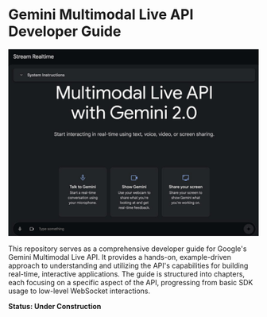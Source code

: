 # Gemini Multimodal Live API Developer Guide

![Gemini API Developer Guide](assets/mm_live_api.jpg)

This repository serves as a comprehensive developer guide for Google's Gemini Multimodal Live API. It provides a hands-on, example-driven approach to understanding and utilizing the API's capabilities for building real-time, interactive applications. The guide is structured into chapters, each focusing on a specific aspect of the API, progressing from basic SDK usage to low-level WebSocket interactions.

**Status: Under Construction**